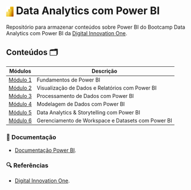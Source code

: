 # <img src="assets/powerbi-icon.png" alt="Ícone do Power BI" width="20" style="vertical-align: middle;"> Data Analytics com Power BI 

Repositório para armazenar conteúdos sobre Power BI do Bootcamp Data Analytics com Power BI da [Digital Innovation One](https://www.dio.me/).

## Conteúdos 🗂️

| Módulos                | Descrição                                                                 |
|-------------------------|---------------------------------------------------------------------------|
| [Módulo 1](https://github.com/joschonarth/dio-power-bi/tree/main/modulo-1)       | Fundamentos de Power BI |
| [Módulo 2](https://github.com/joschonarth/dio-power-bi/tree/main/modulo-2)       | Visualização de Dados e Relatórios com Power BI |
| [Módulo 3](https://github.com/joschonarth/dio-power-bi/tree/main/modulo-3)       | Processamento de Dados com Power BI |
| [Módulo 4](https://github.com/joschonarth/dio-power-bi/tree/main/modulo-4)       | Modelagem de Dados com Power BI |
| [Módulo 5](https://github.com/joschonarth/dio-power-bi/tree/main/modulo-5)       | Data Analytics & Storytelling com Power BI |
| [Módulo 6](https://github.com/joschonarth/dio-power-bi/tree/main/modulo-6)       | Gerenciamento de Workspace e Datasets com Power BI |

### 📝 Documentação

- [Documentação Power BI](https://learn.microsoft.com/pt-br/power-bi/).

### 🔍 Referências
- [Digital Innovation One](https://web.dio.me/).

